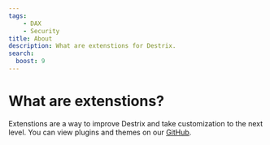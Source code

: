 ```yaml
---
tags:
    - DAX
    - Security
title: About
description: What are extenstions for Destrix.
search:
  boost: 9
---
```


# What are extenstions?

Extenstions are a way to improve Destrix and take customization to the next level. You can view plugins and themes on our [GitHub](https://github.com/orgs/DestrixApp/repositories?q=theme&type=all&language=&sort=).